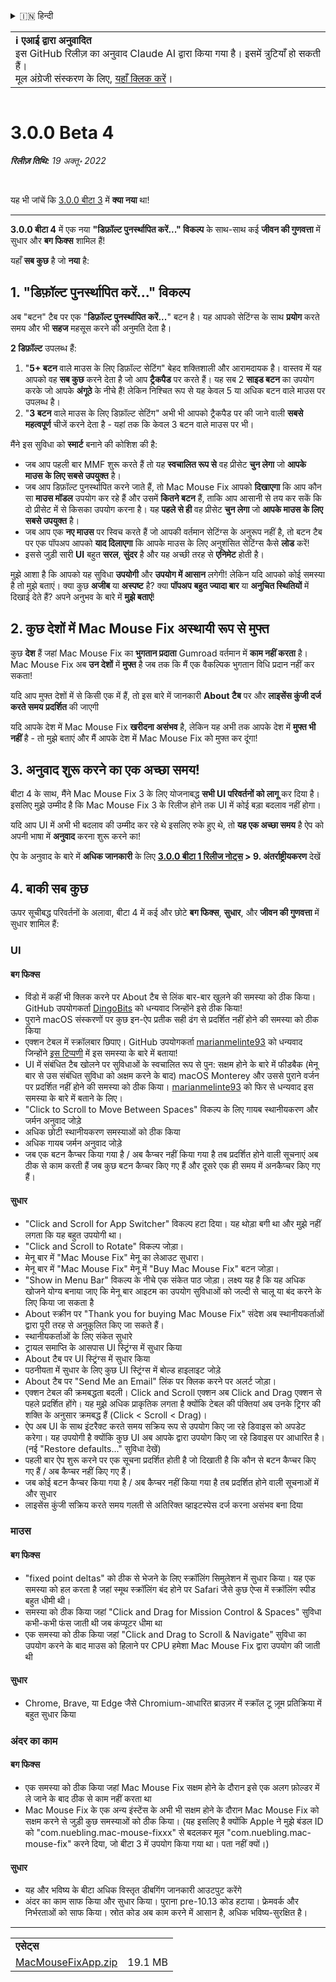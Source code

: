 <details>
<summary>🇮🇳 हिन्दी</summary>

[🇬🇧 English (GitHub)](https://github.com/noah-nuebling/mac-mouse-fix/releases/tag/3.0.0-Beta-4)\
[🇦🇩 Català](https://redirect.macmousefix.com/?target=mmf-release&tag=3.0.0-Beta-4&locale=ca)\
[🇩🇪 Deutsch](https://redirect.macmousefix.com/?target=mmf-release&tag=3.0.0-Beta-4&locale=de)\
[🇪🇸 Español](https://redirect.macmousefix.com/?target=mmf-release&tag=3.0.0-Beta-4&locale=es)\
[🇫🇷 Français](https://redirect.macmousefix.com/?target=mmf-release&tag=3.0.0-Beta-4&locale=fr)\
[🇮🇩 Indonesia](https://redirect.macmousefix.com/?target=mmf-release&tag=3.0.0-Beta-4&locale=id)\
[🇮🇹 Italiano](https://redirect.macmousefix.com/?target=mmf-release&tag=3.0.0-Beta-4&locale=it)\
[🇭🇺 Magyar](https://redirect.macmousefix.com/?target=mmf-release&tag=3.0.0-Beta-4&locale=hu)\
[🇳🇱 Nederlands](https://redirect.macmousefix.com/?target=mmf-release&tag=3.0.0-Beta-4&locale=nl)\
[🇵🇱 Polski](https://redirect.macmousefix.com/?target=mmf-release&tag=3.0.0-Beta-4&locale=pl)\
[🇧🇷 Português (Brasil)](https://redirect.macmousefix.com/?target=mmf-release&tag=3.0.0-Beta-4&locale=pt-BR)\
[🇵🇹 Português (Portugal)](https://redirect.macmousefix.com/?target=mmf-release&tag=3.0.0-Beta-4&locale=pt-PT)\
[🇷🇴 Română](https://redirect.macmousefix.com/?target=mmf-release&tag=3.0.0-Beta-4&locale=ro)\
[🇸🇪 Svenska](https://redirect.macmousefix.com/?target=mmf-release&tag=3.0.0-Beta-4&locale=sv)\
[🇻🇳 Tiếng Việt](https://redirect.macmousefix.com/?target=mmf-release&tag=3.0.0-Beta-4&locale=vi)\
[🇹🇷 Türkçe](https://redirect.macmousefix.com/?target=mmf-release&tag=3.0.0-Beta-4&locale=tr)\
[🇨🇿 Čeština](https://redirect.macmousefix.com/?target=mmf-release&tag=3.0.0-Beta-4&locale=cs)\
[🇬🇷 Ελληνικά](https://redirect.macmousefix.com/?target=mmf-release&tag=3.0.0-Beta-4&locale=el)\
[🇷🇺 Русский](https://redirect.macmousefix.com/?target=mmf-release&tag=3.0.0-Beta-4&locale=ru)\
[🇺🇦 Українська](https://redirect.macmousefix.com/?target=mmf-release&tag=3.0.0-Beta-4&locale=uk)\
[🇮🇱 עברית](https://redirect.macmousefix.com/?target=mmf-release&tag=3.0.0-Beta-4&locale=he)\
[🇸🇦 العربية](https://redirect.macmousefix.com/?target=mmf-release&tag=3.0.0-Beta-4&locale=ar)\
**🇮🇳 हिन्दी**\
[🇹🇭 ไทย](https://redirect.macmousefix.com/?target=mmf-release&tag=3.0.0-Beta-4&locale=th)\
[🇨🇳 中文 (简体)](https://redirect.macmousefix.com/?target=mmf-release&tag=3.0.0-Beta-4&locale=zh-Hans)\
[🇨🇳 中文 (繁體)](https://redirect.macmousefix.com/?target=mmf-release&tag=3.0.0-Beta-4&locale=zh-Hant)\
[🇭🇰 中文（香港)](https://redirect.macmousefix.com/?target=mmf-release&tag=3.0.0-Beta-4&locale=zh-HK)\
[🇯🇵 日本語](https://redirect.macmousefix.com/?target=mmf-release&tag=3.0.0-Beta-4&locale=ja)\
[🇰🇷 한국어](https://redirect.macmousefix.com/?target=mmf-release&tag=3.0.0-Beta-4&locale=ko)\
[Help translate Mac Mouse Fix to different languages!](https://github.com/noah-nuebling/mac-mouse-fix/discussions/731)
</details>
<table align=><td>
<b>ℹ️ एआई द्वारा अनुवादित</b><br>
इस GitHub रिलीज़ का अनुवाद Claude AI द्वारा किया गया है। इसमें त्रुटियाँ हो सकती हैं।<br>
मूल अंग्रेजी संस्करण के लिए, <a href="https://github.com/noah-nuebling/mac-mouse-fix/releases/tag/3.0.0-Beta-4">यहाँ क्लिक करें</a>।
</td></table>

<table></table>

# 3.0.0 Beta 4
***रिलीज़ तिथि:** 19 अक्तू॰ 2022*

<br>

यह भी जांचें कि [3.0.0 बीटा 3](https://redirect.macmousefix.com/?target=mmf-release&tag=3.0.0-Beta-3&locale=hi) में **क्या नया** था!

---

**3.0.0 बीटा 4** में एक नया **"डिफ़ॉल्ट पुनर्स्थापित करें..." विकल्प** के साथ-साथ कई **जीवन की गुणवत्ता** में सुधार और **बग फिक्स** शामिल हैं!

यहाँ **सब कुछ** है जो **नया** है:

## 1. "डिफ़ॉल्ट पुनर्स्थापित करें..." विकल्प

अब "बटन" टैब पर एक "**डिफ़ॉल्ट पुनर्स्थापित करें...**" बटन है।
यह आपको सेटिंग्स के साथ **प्रयोग** करते समय और भी **सहज** महसूस करने की अनुमति देता है।

**2 डिफ़ॉल्ट** उपलब्ध हैं:

1. "**5+ बटन** वाले माउस के लिए डिफ़ॉल्ट सेटिंग" बेहद शक्तिशाली और आरामदायक है। वास्तव में यह आपको वह **सब कुछ** करने देता है जो आप **ट्रैकपैड** पर करते हैं। यह सब 2 **साइड बटन** का उपयोग करके जो आपके **अंगूठे** के नीचे हैं! लेकिन निश्चित रूप से यह केवल 5 या अधिक बटन वाले माउस पर उपलब्ध है।
2. "**3 बटन** वाले माउस के लिए डिफ़ॉल्ट सेटिंग" अभी भी आपको ट्रैकपैड पर की जाने वाली **सबसे महत्वपूर्ण** चीजें करने देता है - यहां तक कि केवल 3 बटन वाले माउस पर भी।

मैंने इस सुविधा को **स्मार्ट** बनाने की कोशिश की है:

- जब आप पहली बार MMF शुरू करते हैं तो यह **स्वचालित रूप से** वह प्रीसेट **चुन लेगा** जो **आपके माउस के लिए सबसे उपयुक्त** है।
- जब आप डिफ़ॉल्ट पुनर्स्थापित करने जाते हैं, तो Mac Mouse Fix आपको **दिखाएगा** कि आप कौन सा **माउस मॉडल** उपयोग कर रहे हैं और उसमें **कितने बटन** हैं, ताकि आप आसानी से तय कर सकें कि दो प्रीसेट में से किसका उपयोग करना है। यह **पहले से ही** वह प्रीसेट **चुन लेगा** जो **आपके माउस के लिए सबसे उपयुक्त** है।
- जब आप एक **नए माउस** पर स्विच करते हैं जो आपकी वर्तमान सेटिंग्स के अनुरूप नहीं है, तो बटन टैब पर एक पॉपअप आपको **याद दिलाएगा** कि आपके माउस के लिए अनुशंसित सेटिंग्स कैसे **लोड** करें!
- इससे जुड़ी सारी **UI** बहुत **सरल**, **सुंदर** है और यह अच्छी तरह से **एनिमेट** होती है।

मुझे आशा है कि आपको यह सुविधा **उपयोगी** और **उपयोग में आसान** लगेगी! लेकिन यदि आपको कोई समस्या है तो मुझे बताएं।
क्या कुछ **अजीब** या **अस्पष्ट** है? क्या **पॉपअप** **बहुत ज्यादा बार** या **अनुचित स्थितियों** में दिखाई देते हैं? अपने अनुभव के बारे में **मुझे बताएं**!

## 2. कुछ देशों में Mac Mouse Fix अस्थायी रूप से मुफ्त

कुछ **देश** हैं जहां Mac Mouse Fix का **भुगतान प्रदाता** Gumroad वर्तमान में **काम नहीं करता** है।
Mac Mouse Fix अब **उन देशों** में **मुफ्त** है जब तक कि मैं एक वैकल्पिक भुगतान विधि प्रदान नहीं कर सकता!

यदि आप मुफ्त देशों में से किसी एक में हैं, तो इस बारे में जानकारी **About टैब** पर और **लाइसेंस कुंजी दर्ज करते समय** **प्रदर्शित** की जाएगी

यदि आपके देश में Mac Mouse Fix **खरीदना असंभव** है, लेकिन यह अभी तक आपके देश में **मुफ्त भी नहीं** है - तो मुझे बताएं और मैं आपके देश में Mac Mouse Fix को मुफ्त कर दूंगा!

## 3. अनुवाद शुरू करने का एक अच्छा समय!

बीटा 4 के साथ, मैंने Mac Mouse Fix 3 के लिए योजनाबद्ध **सभी UI परिवर्तनों को लागू** कर दिया है। इसलिए मुझे उम्मीद है कि Mac Mouse Fix 3 के रिलीज होने तक UI में कोई बड़ा बदलाव नहीं होगा।

यदि आप UI में अभी भी बदलाव की उम्मीद कर रहे थे इसलिए रुके हुए थे, तो **यह एक अच्छा समय** है ऐप को अपनी भाषा में **अनुवाद** करना शुरू करने का!

ऐप के अनुवाद के बारे में **अधिक जानकारी** के लिए **[3.0.0 बीटा 1 रिलीज नोट्स](https://redirect.macmousefix.com/?target=mmf-release&tag=3.0.0-Beta-1.1&locale=hi) > 9. अंतर्राष्ट्रीयकरण** देखें

## 4. बाकी सब कुछ

ऊपर सूचीबद्ध परिवर्तनों के अलावा, बीटा 4 में कई और छोटे **बग फिक्स**, **सुधार**, और **जीवन की गुणवत्ता** में सुधार शामिल हैं:

### UI

#### बग फिक्स

- विंडो में कहीं भी क्लिक करने पर About टैब से लिंक बार-बार खुलने की समस्या को ठीक किया। GitHub उपयोगकर्ता [DingoBits](https://github.com/DingoBits) को धन्यवाद जिन्होंने इसे ठीक किया!
- पुराने macOS संस्करणों पर कुछ इन-ऐप प्रतीक सही ढंग से प्रदर्शित नहीं होने की समस्या को ठीक किया
- एक्शन टेबल में स्क्रॉलबार छिपाए। GitHub उपयोगकर्ता [marianmelinte93](https://github.com/marianmelinte93) को धन्यवाद जिन्होंने [इस टिप्पणी](https://github.com/noah-nuebling/mac-mouse-fix/discussions/366#discussioncomment-3728994) में इस समस्या के बारे में बताया!
- UI में संबंधित टैब खोलने पर सुविधाओं के स्वचालित रूप से पुन: सक्षम होने के बारे में फीडबैक (मेनू बार से उस संबंधित सुविधा को अक्षम करने के बाद) macOS Monterey और उससे पुराने वर्जन पर प्रदर्शित नहीं होने की समस्या को ठीक किया। [marianmelinte93](https://github.com/marianmelinte93) को फिर से धन्यवाद इस समस्या के बारे में बताने के लिए।
- "Click to Scroll to Move Between Spaces" विकल्प के लिए गायब स्थानीयकरण और जर्मन अनुवाद जोड़े
- अधिक छोटी स्थानीयकरण समस्याओं को ठीक किया
- अधिक गायब जर्मन अनुवाद जोड़े
- जब एक बटन कैप्चर किया गया है / अब कैप्चर नहीं किया गया है तब प्रदर्शित होने वाली सूचनाएं अब ठीक से काम करती हैं जब कुछ बटन कैप्चर किए गए हैं और दूसरे एक ही समय में अनकैप्चर किए गए हैं।

#### सुधार

- "Click and Scroll for App Switcher" विकल्प हटा दिया। यह थोड़ा बगी था और मुझे नहीं लगता कि यह बहुत उपयोगी था।
- "Click and Scroll to Rotate" विकल्प जोड़ा।
- मेनू बार में "Mac Mouse Fix" मेनू का लेआउट सुधारा।
- मेनू बार में "Mac Mouse Fix" मेनू में "Buy Mac Mouse Fix" बटन जोड़ा।
- "Show in Menu Bar" विकल्प के नीचे एक संकेत पाठ जोड़ा। लक्ष्य यह है कि यह अधिक खोजने योग्य बनाया जाए कि मेनू बार आइटम का उपयोग सुविधाओं को जल्दी से चालू या बंद करने के लिए किया जा सकता है
- About स्क्रीन पर "Thank you for buying Mac Mouse Fix" संदेश अब स्थानीयकर्ताओं द्वारा पूरी तरह से अनुकूलित किए जा सकते हैं।
- स्थानीयकर्ताओं के लिए संकेत सुधारे
- ट्रायल समाप्ति के आसपास UI स्ट्रिंग्स में सुधार किया
- About टैब पर UI स्ट्रिंग्स में सुधार किया
- पठनीयता में सुधार के लिए कुछ UI स्ट्रिंग्स में बोल्ड हाइलाइट जोड़े
- About टैब पर "Send Me an Email" लिंक पर क्लिक करने पर अलर्ट जोड़ा।
- एक्शन टेबल की क्रमबद्धता बदली। Click and Scroll एक्शन अब Click and Drag एक्शन से पहले प्रदर्शित होंगे। यह मुझे अधिक प्राकृतिक लगता है क्योंकि टेबल की पंक्तियां अब उनके ट्रिगर की शक्ति के अनुसार क्रमबद्ध हैं (Click < Scroll < Drag)।
- ऐप अब UI के साथ इंटरैक्ट करते समय सक्रिय रूप से उपयोग किए जा रहे डिवाइस को अपडेट करेगा। यह उपयोगी है क्योंकि कुछ UI अब आपके द्वारा उपयोग किए जा रहे डिवाइस पर आधारित है। (नई "Restore defaults..." सुविधा देखें)
- पहली बार ऐप शुरू करने पर एक सूचना प्रदर्शित होती है जो दिखाती है कि कौन से बटन कैप्चर किए गए हैं / अब कैप्चर नहीं किए गए हैं।
- जब कोई बटन कैप्चर किया गया है / अब कैप्चर नहीं किया गया है तब प्रदर्शित होने वाली सूचनाओं में और सुधार
- लाइसेंस कुंजी सक्रिय करते समय गलती से अतिरिक्त व्हाइटस्पेस दर्ज करना असंभव बना दिया

### माउस

#### बग फिक्स

- "fixed point deltas" को ठीक से भेजने के लिए स्क्रॉलिंग सिमुलेशन में सुधार किया। यह एक समस्या को हल करता है जहां स्मूथ स्क्रॉलिंग बंद होने पर Safari जैसे कुछ ऐप्स में स्क्रॉलिंग स्पीड बहुत धीमी थी।
- समस्या को ठीक किया जहां "Click and Drag for Mission Control & Spaces" सुविधा कभी-कभी फंस जाती थी जब कंप्यूटर धीमा था
- एक समस्या को ठीक किया जहां "Click and Drag to Scroll & Navigate" सुविधा का उपयोग करने के बाद माउस को हिलाने पर CPU हमेशा Mac Mouse Fix द्वारा उपयोग की जाती थी

#### सुधार

- Chrome, Brave, या Edge जैसे Chromium-आधारित ब्राउज़र में स्क्रॉल टू ज़ूम प्रतिक्रिया में बहुत सुधार किया

### अंदर का काम

#### बग फिक्स

- एक समस्या को ठीक किया जहां Mac Mouse Fix सक्षम होने के दौरान इसे एक अलग फ़ोल्डर में ले जाने के बाद ठीक से काम नहीं करता था
- Mac Mouse Fix के एक अन्य इंस्टेंस के अभी भी सक्षम होने के दौरान Mac Mouse Fix को सक्षम करने से जुड़ी कुछ समस्याओं को ठीक किया। (यह इसलिए है क्योंकि Apple ने मुझे बंडल ID को "com.nuebling.mac-mouse-fixxx" से बदलकर मूल "com.nuebling.mac-mouse-fix" करने दिया, जो बीटा 3 में उपयोग किया गया था। पता नहीं क्यों।)

#### सुधार

- यह और भविष्य के बीटा अधिक विस्तृत डीबगिंग जानकारी आउटपुट करेंगे
- अंदर का काम साफ किया और सुधार किया। पुराना pre-10.13 कोड हटाया। फ्रेमवर्क और निर्भरताओं को साफ किया। स्रोत कोड अब काम करने में आसान है, अधिक भविष्य-सुरक्षित है।

---

<table align="start">
<tr>
    <td colspan=2>
        <b>एसेट्स</b>
    </td>
</tr>
<tr>
    <td><a href="https://github.com/noah-nuebling/mac-mouse-fix/releases/download/3.0.0-Beta-4/MacMouseFixApp.zip">MacMouseFixApp.zip</a></td>
    <td>19.1 MB</td>
</tr>
</table>